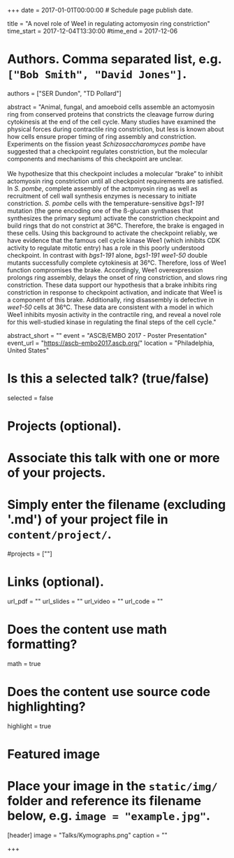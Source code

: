 +++
date = 2017-01-01T00:00:00  # Schedule page publish date.

title = "A novel role of Wee1 in regulating actomyosin ring constriction"
time_start = 2017-12-04T13:30:00
#time_end = 2017-12-06

# Authors. Comma separated list, e.g. `["Bob Smith", "David Jones"]`.
authors = ["SER Dundon", "TD Pollard"]

abstract = "Animal, fungal, and amoeboid cells assemble an actomyosin ring from conserved proteins that constricts the cleavage furrow during cytokinesis at the end of the cell cycle. Many studies have examined the physical forces during contractile ring constriction, but less is known about how cells ensure proper timing of ring assembly and constriction. Experiments on the fission yeast *Schizosaccharomyces pombe* have suggested that a checkpoint regulates constriction, but the molecular components and mechanisms of this checkpoint are unclear. <br><br> We hypothesize that this checkpoint includes a molecular “brake” to inhibit actomyosin ring constriction until all checkpoint requirements are satisfied. In *S. pombe*, complete assembly of the actomyosin ring as well as recruitment of cell wall synthesis enzymes is necessary to initiate constriction. *S. pombe* cells with the temperature-sensitive *bgs1-191* mutation (the gene encoding one of the ß-glucan synthases that synthesizes the primary septum) activate the constriction checkpoint and build rings that do not constrict at 36°C. Therefore, the brake is engaged in these cells. Using this background to activate the checkpoint reliably, we have evidence that the famous cell cycle kinase Wee1 (which inhibits CDK activity to regulate mitotic entry) has a role in this poorly understood checkpoint. In contrast with *bgs1-191* alone, *bgs1-191 wee1-50* double mutants successfully complete cytokinesis at 36°C. Therefore, loss of Wee1 function compromises the brake. Accordingly, Wee1 overexpression prolongs ring assembly, delays the onset of ring constriction, and slows ring constriction. These data support our hypothesis that a brake inhibits ring constriction in response to checkpoint activation, and indicate that Wee1 is a component of this brake. Additionally, ring disassembly is defective in *wee1-50* cells at 36°C. These data are consistent with a model in which Wee1 inhibits myosin activity in the contractile ring, and reveal a novel role for this well-studied kinase in regulating the final steps of the cell cycle."

abstract_short = ""
event = "ASCB/EMBO 2017 - Poster Presentation"
event_url = "https://ascb-embo2017.ascb.org/"
location = "Philadelphia, United States"

# Is this a selected talk? (true/false)
selected = false

# Projects (optional).
#   Associate this talk with one or more of your projects.
#   Simply enter the filename (excluding '.md') of your project file in `content/project/`.
#projects = [""]

# Links (optional).
url_pdf = ""
url_slides = ""
url_video = ""
url_code = ""

# Does the content use math formatting?
math = true

# Does the content use source code highlighting?
highlight = true

# Featured image
# Place your image in the `static/img/` folder and reference its filename below, e.g. `image = "example.jpg"`.
[header]
image = "Talks/Kymographs.png"
caption = ""

+++
